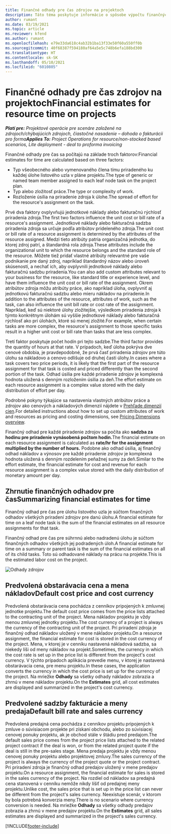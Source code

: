 ```yaml
---
title: Finančné odhady pre čas zdrojov na projektoch
description: Táto téma poskytuje informácie o spôsobe výpočtu finančných odhadov pre čas.
author: rumant
ms.date: 03/19/2021
ms.topic: article
ms.reviewer: kfend
ms.author: rumant
ms.openlocfilehash: e79e33da618c4ab32b1ba13f33e50f60a550ff0b
ms.sourcegitcommit: 40f68387f594180af64a5e5c748b6efa188bd300
ms.translationtype: HT
ms.contentlocale: sk-SK
ms.lasthandoff: 05/10/2021
ms.locfileid: "6010805"
---
```

# <a name="financial-estimates-for-resource-time-on-projects"></a><span data-ttu-id="54a02-103">Finančné odhady pre čas zdrojov na projektoch</span><span class="sxs-lookup"><span data-stu-id="54a02-103">Financial estimates for resource time on projects</span></span>

<span data-ttu-id="54a02-104">_**Platí pre:** Projektové operácie pre scenáre založené na zdrojoch/chýbajúcich zdrojoch, čiastočné nasadenie – dohoda o fakturácii pro forma_</span><span class="sxs-lookup"><span data-stu-id="54a02-104">_**Applies To:** Project Operations for resource/non-stocked based scenarios, Lite deployment - deal to proforma invoicing_</span></span>

<span data-ttu-id="54a02-105">Finančné odhady pre čas sa počítajú na základe troch faktorov:</span><span class="sxs-lookup"><span data-stu-id="54a02-105">Financial estimates for time are calculated based on three factors:</span></span> 

- <span data-ttu-id="54a02-106">Typ všeobecného alebo vymenovaného člena tímu priradeného ku každej úlohe listového uzla v pláne projektu.</span><span class="sxs-lookup"><span data-stu-id="54a02-106">The type of generic or named team member assigned to each leaf node task on the project plan.</span></span> 
- <span data-ttu-id="54a02-107">Typ alebo zložitosť práce.</span><span class="sxs-lookup"><span data-stu-id="54a02-107">The type or complexity of work.</span></span>
- <span data-ttu-id="54a02-108">Rozloženie úsilia na priradenie zdroja k úlohe.</span><span class="sxs-lookup"><span data-stu-id="54a02-108">The spread of effort for the resource's assignment on the task.</span></span> 

<span data-ttu-id="54a02-109">Prvé dva faktory ovplyvňujú jednotkové náklady alebo fakturačnú rýchlosť priradenia zdroja.</span><span class="sxs-lookup"><span data-stu-id="54a02-109">The first two factors influence the unit cost or bill rate of a resource's assignment.</span></span> <span data-ttu-id="54a02-110">Jednotkové náklady alebo fakturačná sadzba priradenia zdroja sa určuje podľa atribútov prideleného zdroja.</span><span class="sxs-lookup"><span data-stu-id="54a02-110">The unit cost or bill rate of a resource assignment is determined by the attributes of the resource assigned.</span></span> <span data-ttu-id="54a02-111">Medzi tieto atribúty patria organizačná jednotka, do ktorej zdroj patrí, a štandardná rola zdroja.</span><span class="sxs-lookup"><span data-stu-id="54a02-111">These attributes include the organizational unit to which the resource belongs and the standard role of the resource.</span></span> <span data-ttu-id="54a02-112">Môžete tiež pridať vlastné atribúty relevantné pre vaše podnikanie pre daný zdroj, napríklad štandardný názov alebo úroveň skúseností, a nechať ich, aby ovplyvnili jednotkové náklady alebo fakturačnú sadzbu priradenia.</span><span class="sxs-lookup"><span data-stu-id="54a02-112">You can also add custom attributes relevant to your business for the resource, like standard title or experience level, and have them influence the unit cost or bill rate of the assignment.</span></span>
<span data-ttu-id="54a02-113">Okrem atribútov zdroja môžu atribúty práce, ako napríklad úloha, ovplyvniť aj jednotkovú fakturačnú sadzbu alebo mieru nákladov na priradenie.</span><span class="sxs-lookup"><span data-stu-id="54a02-113">In addition to the attributes of the resource, attributes of work, such as the task, can also influence the unit bill rate or cost rate of the assignment.</span></span> <span data-ttu-id="54a02-114">Napríklad, keď sú niektoré úlohy zložitejšie, výsledkom priradenia zdroja k týmto konkrétnym úlohám sú vyššie jednotkové náklady alebo fakturačná rýchlosť ako pri úlohách, ktoré sú menej zložité.</span><span class="sxs-lookup"><span data-stu-id="54a02-114">For example, when certain tasks are more complex, the resource's assignment to those specific tasks result in a higher unit cost or bill rate than tasks that are less complex.</span></span>   

<span data-ttu-id="54a02-115">Tretí faktor poskytuje počet hodín pri tejto sadzbe.</span><span class="sxs-lookup"><span data-stu-id="54a02-115">The third factor provides the quantity of hours at that rate.</span></span> <span data-ttu-id="54a02-116">V prípadoch, keď úloha pokrýva dve cenové obdobia, je pravdepodobné, že prvá časť priradenia zdrojov pre túto úlohu sa nákladovo a cenovo odlišuje od druhej časti úlohy.</span><span class="sxs-lookup"><span data-stu-id="54a02-116">In cases where a task covers two price periods, it is likely that the first part of the resource assignment for that task is costed and priced differently than the second portion of the task.</span></span> <span data-ttu-id="54a02-117">Odhad úsilia pre každé priradenie zdrojov je komplexná hodnota uložená s denným rozložením úsilia za deň.</span><span class="sxs-lookup"><span data-stu-id="54a02-117">The effort estimate on each resource assignment is a complex value stored with the daily distribution of effort per day.</span></span>

<span data-ttu-id="54a02-118">Podrobné pokyny týkajúce sa nastavenia vlastných atribútov práce a zdrojov ako cenových a nákladových dimenzií nájdete v [Prehľade dimenzií cien](../pricing-costing/pricing-dimensions-overview.md).</span><span class="sxs-lookup"><span data-stu-id="54a02-118">For detailed instructions about how to set up custom attributes of work and resources as pricing and costing dimensions, see [Pricing Dimensions overview](../pricing-costing/pricing-dimensions-overview.md).</span></span>

<span data-ttu-id="54a02-119">Finančný odhad pre každé priradenie zdrojov sa počíta ako **sadzba za hodinu pre priradenie vynásobená počtom hodín.**</span><span class="sxs-lookup"><span data-stu-id="54a02-119">The financial estimate on each resource assignment is calculated as **rate/hr for the assignment multiplied by the number of hours.**</span></span>  <span data-ttu-id="54a02-120">Podobne ako odhad úsilia, aj finančný odhad nákladov a výnosov pre každé priradenie zdrojov je komplexná hodnota uložená s denným rozdelením peňažnej sumy za deň.</span><span class="sxs-lookup"><span data-stu-id="54a02-120">Similar to the effort estimate, the financial estimate for cost and revenue for each resource assignment is a complex value stored with the daily distribution of monetary amount per day.</span></span> 

## <a name="summarizing-financial-estimates-for-time"></a><span data-ttu-id="54a02-121">Zhrnutie finančných odhadov pre čas</span><span class="sxs-lookup"><span data-stu-id="54a02-121">Summarizing financial estimates for time</span></span>
<span data-ttu-id="54a02-122">Finančný odhad pre čas pre úlohu listového uzla je súčtom finančných odhadov všetkých priradení zdrojov pre danú úlohu.</span><span class="sxs-lookup"><span data-stu-id="54a02-122">A financial estimate for time on a leaf node task is the sum of the financial estimates on all resource assignments for that task.</span></span>

<span data-ttu-id="54a02-123">Finančný odhad pre čas pre súhrnnú alebo nadradenú úlohu je súčtom finančných odhadov všetkých jej podradených úloh.</span><span class="sxs-lookup"><span data-stu-id="54a02-123">A financial estimate for time on a summary or parent task is the sum of the financial estimates on all of its child tasks.</span></span> <span data-ttu-id="54a02-124">Toto sú odhadované náklady na prácu na projekte.</span><span class="sxs-lookup"><span data-stu-id="54a02-124">This is the estimated labor cost on the project.</span></span> 

![Odhady zdrojov](./media/navigation12.png)

## <a name="default-cost-price-and-cost-currency"></a><span data-ttu-id="54a02-126">Predvolená obstarávacia cena a mena nákladov</span><span class="sxs-lookup"><span data-stu-id="54a02-126">Default cost price and cost currency</span></span>

<span data-ttu-id="54a02-127">Predvolená obstarávacia cena pochádza z cenníkov pripojených k zmluvnej jednotke projektu.</span><span class="sxs-lookup"><span data-stu-id="54a02-127">The default cost price comes from the price lists attached to the contracting unit of the project.</span></span> <span data-ttu-id="54a02-128">Mena nákladov projektu je vždy menou zmluvnej jednotky projektu.</span><span class="sxs-lookup"><span data-stu-id="54a02-128">The cost currency of a project is always the currency of the contracting unit of the project.</span></span> <span data-ttu-id="54a02-129">Pri priradení zdroja je finančný odhad nákladov uložený v mene nákladov projektu.</span><span class="sxs-lookup"><span data-stu-id="54a02-129">On a resource assignment, the financial estimate for cost is stored in the cost currency of the project.</span></span> <span data-ttu-id="54a02-130">Mena, v ktorej je v cenníku nastavená nákladová sadzba, sa niekedy líši od meny nákladov na projekt.</span><span class="sxs-lookup"><span data-stu-id="54a02-130">Sometimes, the currency in which the cost rate is set up in the price list is different from the project's cost currency.</span></span> <span data-ttu-id="54a02-131">V týchto prípadoch aplikácia prevedie menu, v ktorej je nastavená obstarávacia cena, pre menu projektu.</span><span class="sxs-lookup"><span data-stu-id="54a02-131">In these cases, the application converts the currency in which the cost price is set up for the currency of the project.</span></span> <span data-ttu-id="54a02-132">Na mriežke **Odhady** sa všetky odhady nákladov zobrazia a zhrnú v mene nákladov projektu.</span><span class="sxs-lookup"><span data-stu-id="54a02-132">On the **Estimates** grid, all cost estimates are displayed and summarized in the project's cost currency.</span></span> 

## <a name="default-bill-rate-and-sales-currency"></a><span data-ttu-id="54a02-133">Predvolené sadzby fakturácie a meny predaja</span><span class="sxs-lookup"><span data-stu-id="54a02-133">Default bill rate and sales currency</span></span>

<span data-ttu-id="54a02-134">Predvolená predajná cena pochádza z cenníkov projektu pripojených k zmluve o súvisiacom projekte pri získaní obchodu, alebo zo súvisiacej cenovej ponuky projektu, ak je obchod stále v štádiu pred predajom.</span><span class="sxs-lookup"><span data-stu-id="54a02-134">The default sales price comes from the project price lists attached to the related project contract if the deal is won, or from the related project quote if the deal is still in the pre-sales stage.</span></span> <span data-ttu-id="54a02-135">Mena predaja projektu je vždy menou cenovej ponuky projektu alebo projektovej zmluvy.</span><span class="sxs-lookup"><span data-stu-id="54a02-135">The sales currency of the project is always the currency of the project quote or the project contract.</span></span> <span data-ttu-id="54a02-136">Pri priradení zdroja je finančný odhad predajov uložený v mene predajov projektu.</span><span class="sxs-lookup"><span data-stu-id="54a02-136">On a resource assignment, the financial estimate for sales is stored in the sales currency of the project.</span></span> <span data-ttu-id="54a02-137">Na rozdiel od nákladov sa predajná cena stanovená v cenníku nemôže nikdy líšiť od predajnej meny projektu.</span><span class="sxs-lookup"><span data-stu-id="54a02-137">Unlike cost, the sales price that is set up in the price list can never be different from the project's sales currency.</span></span> <span data-ttu-id="54a02-138">Neexistuje scenár, v ktorom by bola potrebná konverzia meny.</span><span class="sxs-lookup"><span data-stu-id="54a02-138">There is no scenario where currency conversion is needed.</span></span> <span data-ttu-id="54a02-139">Na mriežke **Odhady** sa všetky odhady predajov zobrazia a zhrnú v mene predajov projektu.</span><span class="sxs-lookup"><span data-stu-id="54a02-139">On the **Estimates** grid, all sales estimates are displayed and summarized in the project's sales currency.</span></span> 

[!INCLUDE[footer-include](../includes/footer-banner.md)]

